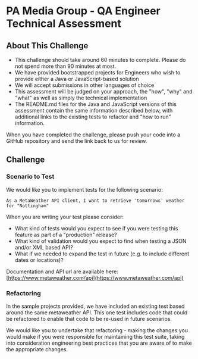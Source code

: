 # PA Media Group - QA Engineer Technical Assessment

## About This Challenge

  * This challenge should take around 60 minutes to complete. Please do not spend more than 90 minutes at most.
  * We have provided bootstrapped projects for Engineers who wish to provide either a Java or JavaScript-based solution
  * We will accept submissions in other languages of choice
  * This assessment will be judged on your approach, the "how", "why" and "what" as well as simply the technical implementation
  * The README.md files for the Java and JavaScript versions of this assessment contain the same information described below, with additional links to the existing tests to refactor and "how to run" information.

When you have completed the challenge, please push your code into a GitHub repository and send the link back to us for review.

## Challenge

### Scenario to Test

We would like you to implement tests for the following scenario:

`As a MetaWeather API client, I want to retrieve 'tomorrows' weather for "Nottingham"`

When you are writing your test please consider:
  
  - What kind of tests would you expect to see if you were testing this feature as part of a "production" release?
  - What kind of validation would you expect to find when testing a JSON and/or XML based API?
  - What if we needed to expand the test in future (e.g. to include different dates or locations)?

Documentation and API url are available here: [https://www.metaweather.com/api](https://www.metaweather.com/api)

### Refactoring

In the sample projects provided, we have included an existing test based around the same metaweather API.  This one test includes code that could be refactored to enable that code to be re-used in future scenarios.

We would like you to undertake that refactoring - making the changes you would make if you were responsible for maintaining this test suite, taking into consideration engineering best practices that you are aware of to make the appropriate changes.
